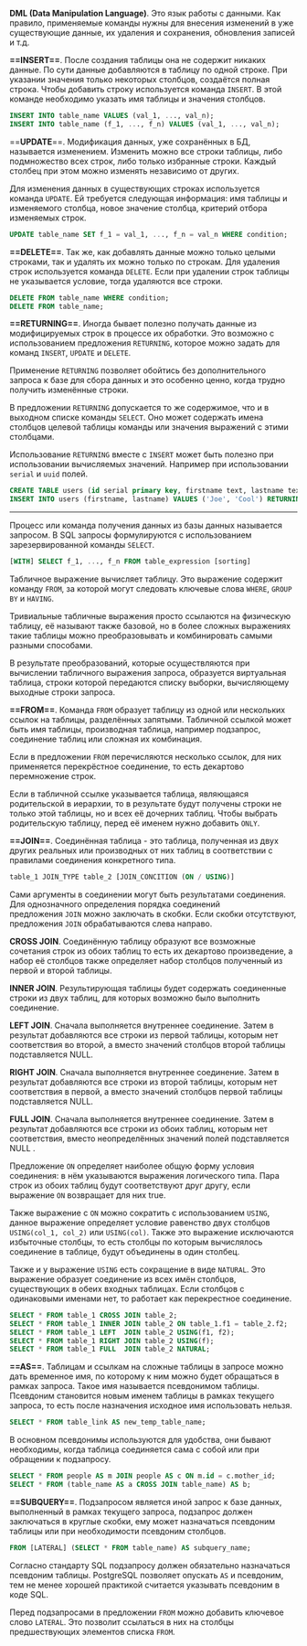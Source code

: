 **DML (Data Manipulation Language)**. Это язык работы с данными. Как правило, применяемые команды нужны для внесения изменений в уже существующие данные, их удаления и сохранения, обновления записей и т.д.

**==INSERT==**. После создания таблицы она не содержит никаких данные. По сути данные добавляются в таблицу по одной строке. При указании значения только некоторых столбцов, создаётся полная строка. Чтобы добавить строку используется команда `INSERT`. В этой команде необходимо указать имя таблицы и значения столбцов.

```sql
INSERT INTO table_name VALUES (val_1, ..., val_n);
INSERT INTO table_name (f_1, ..., f_n) VALUES (val_1, ..., val_n);
```

==**UPDATE**==. Модификация данных, уже сохранённых в БД, называется изменением. Изменить можно все строки таблицы, либо подмножество всех строк, либо только избранные строки. Каждый столбец при этом можно изменять независимо от других.

Для изменения данных в существующих строках используется команда `UPDATE`. Ей требуется следующая информация: имя таблицы и изменяемого столбца, новое значение столбца, критерий отбора изменяемых строк.

```sql
UPDATE table_name SET f_1 = val_1, ..., f_n = val_n WHERE condition;
```

**==DELETE==**. Так же, как добавлять данные можно только целыми строками, так и удалять их можно только по строкам. Для удаления строк используется команда `DELETE`. Если при удалении строк таблицы не указывается условие, тогда удаляются все строки.

```sql
DELETE FROM table_name WHERE condition;
DELETE FROM table_name;
```

**==RETURNING==**. Иногда бывает полезно получать данные из модифицируемых строк в процессе их обработки. Это возможно с использованием предложения `RETURNING`, которое можно задать для команд `INSERT`, `UPDATE` и `DELETE`. 

Применение `RETURNING` позволяет обойтись без дополнительного запроса к базе для сбора данных и это особенно ценно, когда трудно получить изменённые строки.

В предложении `RETURNING` допускается то же содержимое, что и в выходном списке команды `SELECT`. Оно может содержать имена столбцов целевой таблицы команды или значения выражений с этими столбцами.

Использование `RETURNING` вместе с `INSERT` может быть полезно при использовании вычисляемых значений. Например при использовании `serial` и `uuid` полей.

```sql
CREATE TABLE users (id serial primary key, firstname text, lastname text);
INSERT INTO users (firstname, lastname) VALUES ('Joe', 'Cool') RETURNING id;
```

---

Процесс или команда получения данных из базы данных называется запросом. В SQL запросы формулируются с использованием зарезервированной команды `SELECT`.

```sql
[WITH] SELECT f_1, ..., f_n FROM table_expression [sorting]
```

Табличное выражение вычисляет таблицу. Это выражение содержит команду `FROM`, за которой могут следовать ключевые слова `WHERE`, `GROUP BY` и `HAVING`.

Тривиальные табличные выражения просто ссылаются на физическую таблицу, её называют также базовой, но в более сложных выражениях такие таблицы можно преобразовывать и комбинировать самыми разными способами.

В результате преобразований, которые осуществляются при вычислении табличного выражения запроса, образуется виртуальная таблица, строки которой передаются списку выборки, вычисляющему выходные строки запроса.

**==FROM==**. Команда `FROM` образует таблицу из одной или нескольких ссылок на таблицы, разделённых запятыми. Табличной ссылкой может быть имя таблицы, производная таблица, например подзапрос, соединение таблиц или сложная их комбинация.

Если в предложении `FROM` перечисляются несколько ссылок, для них применяется перекрёстное соединение, то есть декартово перемножение строк.  

Если в табличной ссылке указывается таблица, являющаяся родительской в иерархии, то в результате будут получены строки не только этой таблицы, но и всех её дочерних таблиц. Чтобы выбрать родительскую таблицу, перед её именем нужно добавить `ONLY`.

**==JOIN==**. Соединённая таблица ­­­­­­- это таблица, полученная из двух других реальных или производных от них таблиц в соответствии с правилами соединения конкретного типа.

```sql
table_1 JOIN_TYPE table_2 [JOIN_CONCITION (ON / USING)]
```

Сами аргументы в соединении могут быть результатами соединения. Для однозначного определения порядка соединений предложения `JOIN` можно заключать в скобки. Если скобки отсутствуют, предложения `JOIN` обрабатываются слева направо.

**CROSS JOIN**. Соединённую таблицу образуют все возможные сочетания строк из обоих таблиц то есть их декартово произведение, а набор её столбцов также определяет набор столбцов полученный из первой и второй таблицы.

**INNER JOIN**. Результирующая таблицы будет содержать соединенные строки из двух таблиц, для которых возможно было выполнить соединение.

**LEFT JOIN**. Сначала выполняется внутреннее соединение. Затем в результат добавляются все строки из первой таблицы, которым нет соответствия во второй, а вместо значений столбцов второй таблицы подставляется NULL.

**RIGHT JOIN**. Сначала выполняется внутреннее соединение. Затем в результат добавляются все строки из второй таблицы, которым нет соответствия в первой, а вместо значений столбцов первой таблицы подставляется NULL.

**FULL JOIN**. Сначала выполняется внутреннее соединение. Затем в результат добавляются все строки из обоих таблиц, которым нет соответствия, вместо неопределённых значений полей подставляется NULL .

Предложение `ON` определяет наиболее общую форму условия соединения: в нём указываются выражения логического типа. Пара строк из обоих таблиц будут соответствуют друг другу, если выражение `ON` возвращает для них true.

Также выражение с `ON` можно сократить с использованием `USING`, данное выражение определяет условие равенство двух столбцов `USING(col_1, col_2)` или `USING(col)`. Также это выражение исключаются избыточные столбцы, то есть столбцы по которым вычислялось соединение в таблице, будут объединены в один столбец.

Также и у выражение `USING` есть сокращение в виде `NATURAL`. Это выражение образует соединение из всех имён столбцов, существующих в обеих входных таблицах. Если столбцов с одинаковыми именами нет, то работает как перекрестное соединение.

```sql
SELECT * FROM table_1 CROSS JOIN table_2;
SELECT * FROM table_1 INNER JOIN table_2 ON table_1.f1 = table_2.f2;
SELECT * FROM table_1 LEFT  JOIN table_2 USING(f1, f2);
SELECT * FROM table_1 RIGHT JOIN table_2 USING(f);
SELECT * FROM table_1 FULL  JOIN table_2 NATURAL;
```

**==AS==**. Таблицам и ссылкам на сложные таблицы в запросе можно дать временное имя, по которому к ним можно будет обращаться в рамках запроса. Такое имя называется псевдонимом таблицы. Псевдоним становится новым именем таблицы в рамках текущего запроса, то есть после назначения исходное имя использовать нельзя.

```sql
SELECT * FROM table_link AS new_temp_table_name;
```

В основном псевдонимы используются для удобства, они бывают необходимы, когда таблица соединяется сама с собой или при обращении к подзапросу.

```sql
SELECT * FROM people AS m JOIN people AS c ON m.id = c.mother_id;
SELECT * FROM (table_name AS a CROSS JOIN table_name) AS b;
```

**==SUBQUERY==**. Подзапросом является иной запрос к базе данных, выполненный в рамках текущего запроса, подзапрос должен заключаться в круглые скобки, ему может назначаться псевдоним таблицы или при необходимости псевдоним столбцов.

```sql
FROM [LATERAL] (SELECT * FROM table_name) AS subquery_name;
```

Согласно стандарту SQL подзапросу должен обязательно назначаться псевдоним таблицы. PostgreSQL позволяет опускать `AS` и псевдоним, тем не менее хорошей практикой считается указывать псевдоним в коде SQL.

Перед подзапросами в предложении `FROM` можно добавить ключевое слово `LATERAL`. Это позволит ссылаться в них на столбцы предшествующих элементов списка `FROM`. 